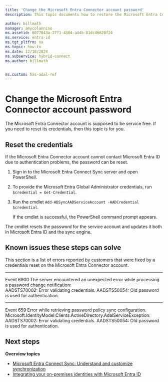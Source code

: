 ```yaml
---
title: 'Change the Microsoft Entra Connector account password'
description: This topic documents how to restore the Microsoft Entra Connector account.

author: billmath
manager: amycolannino
ms.assetid: 6077043a-27f1-4304-a44b-81dc46620f24
ms.service: entra-id
ms.tgt_pltfrm: na
ms.topic: how-to
ms.date: 12/18/2024
ms.subservice: hybrid-connect
ms.author: billmath


ms.custom: has-adal-ref
---
```

# Change the Microsoft Entra Connector account password
The Microsoft Entra Connector account is supposed to be service free. If you need to reset its credentials, then this topic is for you. 

## Reset the credentials
If the Microsoft Entra Connector account cannot contact Microsoft Entra ID due to authentication problems, the password can be reset.

1. Sign in to the Microsoft Entra Connect Sync server and open PowerShell.
2. To provide the Microsoft Entra Global Administrator credentials, run `$credential = Get-Credential`.
3. Run the cmdlet `Add-ADSyncAADServiceAccount -AADCredential $credential`.

   If the cmdlet is successful, the PowerShell command prompt appears. 
   
The cmdlet resets the password for the service account and updates it both in Microsoft Entra ID and the sync engine.

## Known issues these steps can solve
This section is a list of errors reported by customers that were fixed by a credentials reset on the Microsoft Entra Connector account.

---
Event 6900 The server encountered an unexpected error while processing a password change notification:  
AADSTS70002: Error validating credentials. AADSTS50054: Old password is used for authentication.

---
Event 659 Error while retrieving password policy sync configuration. Microsoft.IdentityModel.Clients.ActiveDirectory.AdalServiceException:
AADSTS70002: Error validating credentials. AADSTS50054: Old password is used for authentication.  

## Next steps

**Overview topics**

* [Microsoft Entra Connect Sync: Understand and customize synchronization](how-to-connect-sync-whatis.md)
* [Integrating your on-premises identities with Microsoft Entra ID](../whatis-hybrid-identity.md)
